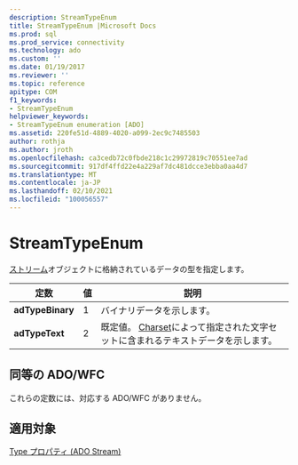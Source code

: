 ```yaml
---
description: StreamTypeEnum
title: StreamTypeEnum |Microsoft Docs
ms.prod: sql
ms.prod_service: connectivity
ms.technology: ado
ms.custom: ''
ms.date: 01/19/2017
ms.reviewer: ''
ms.topic: reference
apitype: COM
f1_keywords:
- StreamTypeEnum
helpviewer_keywords:
- StreamTypeEnum enumeration [ADO]
ms.assetid: 220fe51d-4889-4020-a099-2ec9c7485503
author: rothja
ms.author: jroth
ms.openlocfilehash: ca3cedb72c0fbde218c1c29972819c70551ee7ad
ms.sourcegitcommit: 917df4ffd22e4a229af7dc481dcce3ebba0aa4d7
ms.translationtype: MT
ms.contentlocale: ja-JP
ms.lasthandoff: 02/10/2021
ms.locfileid: "100056557"
---
```

# <a name="streamtypeenum"></a>StreamTypeEnum
[ストリーム](./stream-object-ado.md)オブジェクトに格納されているデータの型を指定します。  
  
|定数|値|説明|  
|--------------|-----------|-----------------|  
|**adTypeBinary**|1|バイナリデータを示します。|  
|**adTypeText**|2|既定値。 [Charset](./charset-property-ado.md)によって指定された文字セットに含まれるテキストデータを示します。|  
  
## <a name="adowfc-equivalent"></a>同等の ADO/WFC  
 これらの定数には、対応する ADO/WFC がありません。  
  
## <a name="applies-to"></a>適用対象  
 [Type プロパティ (ADO Stream)](./type-property-ado-stream.md)